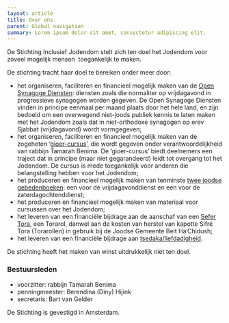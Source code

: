 ```yaml
---
layout: article
title: Over ons
parent: Global navigation
summary: Lorem ipsum dolor sit amet, consectetur adipiscing elit.
---
```


De Stichting Inclusief Jodendom stelt zich ten doel het Jodendom voor zoveel mogelijk mensen  toegankelijk te maken.  

De stichting tracht haar doel te bereiken onder meer door:  

- het organiseren, faciliteren en financieel mogelijk maken van de <a href="/open-synagoge" class="pat-inject" data-pat-inject="history: record">Open Synagoge Diensten</a>: diensten zoals die normaliter op vrijdagavond in progressieve synagogen worden gegeven. De Open Synagoge Diensten vinden in principe eenmaal per maand plaats door het hele land, en zijn bedoeld om een overwegend niet-joods publiek kennis te laten maken met het Jodendom zoals dat in niet-orthodoxe synagogen op erev Sjabbat (vrijdagavond) wordt vormgegeven; 
-  het organiseren, faciliteren en financieel mogelijk maken van de zogeheten ‘<a href="/gioer" class="pat-inject" data-pat-inject="history: record">gioer-cursus</a>’, die wordt gegeven onder verantwoordelijkheid van rabbijn Tamarah Benima. De ‘gioer-cursus’ biedt deelnemers een traject dat in principe (maar niet gegarandeerd) leidt tot overgang tot het Jodendom. De cursus is mede toegankelijk voor anderen die belangstelling hebben voor het Jodendom;  
-  het produceren en financieel mogelijk maken van tenminste <a href="/gebedenboeken" class="pat-inject" data-pat-inject="history: record">twee joodse gebedenboeken</a>: een voor de vrijdagavonddienst en een voor de zaterdagochtenddienst;  
-  het produceren en financieel mogelijk maken van materiaal voor cursussen over het Jodendom;  
-  het leveren van een financiële bijdrage aan de aanschaf van een <a href="/liefdadigheid" class="pat-inject" data-pat-inject="history: record">Sefer Tora</a>, een Torarol, danwel aan de kosten van herstel van kapotte Sifré Tora (Torarollen) in gebruik bij de Joodse Gemeente Beit Ha’Chidush;  
-  het leveren van een financiële bijdrage aan <a href="/liefdadigheid" class="pat-inject" data-pat-inject="history: record">tsedaka/liefdadigheid</a>.  

De stichting heeft het maken van winst uitdrukkelijk niet ten doel. 

### Bestuursleden

- voorzitter: rabbijn Tamarah Benima
- penningmeester: Berendina (Diny) Hijink
- secretaris: Bart van Gelder

De Stichting is gevestigd in Amsterdam.